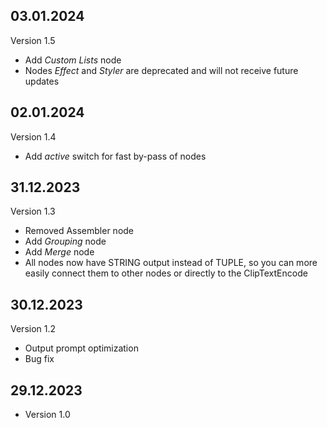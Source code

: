 ## 03.01.2024

Version 1.5

- Add _Custom Lists_ node
- Nodes _Effect_ and _Styler_ are deprecated and will not receive future updates

## 02.01.2024

Version 1.4

- Add _active_ switch for fast by-pass of nodes

## 31.12.2023

Version 1.3

- Removed Assembler node
- Add _Grouping_ node
- Add _Merge_ node
- All nodes now have STRING output instead of TUPLE, so you can more easily connect them to other nodes or directly to the ClipTextEncode

## 30.12.2023

Version 1.2

- Output prompt optimization
- Bug fix

## 29.12.2023

- Version 1.0